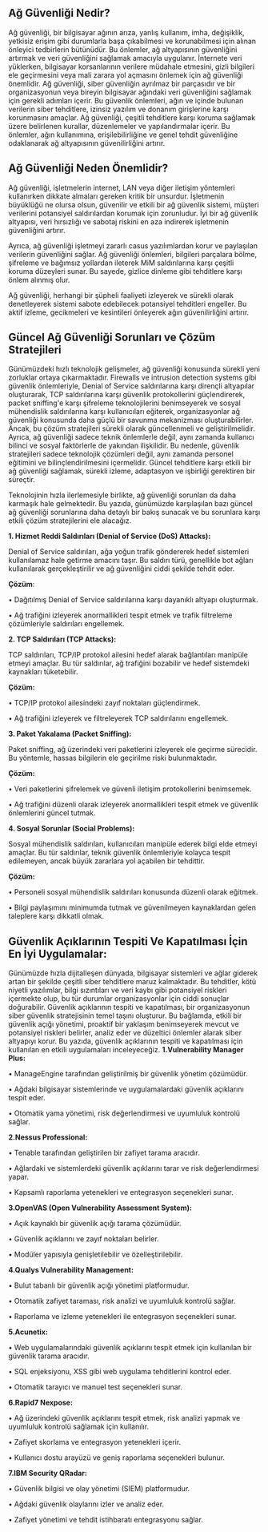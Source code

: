 ## Ağ Güvenliği Nedir?
   Ağ güvenliği, bir bilgisayar ağının arıza, yanlış kullanım, imha, değişiklik, yetkisiz erişim gibi durumlarla başa çıkabilmesi ve korunabilmesi için alınan önleyici tedbirlerin bütünüdür. Bu önlemler, ağ altyapısının güvenliğini artırmak ve veri güvenliğini sağlamak amacıyla uygulanır. İnternete veri yüklerken, bilgisayar korsanlarının verilere müdahale etmesini, gizli bilgileri ele geçirmesini veya mali zarara yol açmasını önlemek için ağ güvenliği önemlidir.
  Ağ güvenliği, siber güvenliğin ayrılmaz bir parçasıdır ve bir organizasyonun veya bireyin bilgisayar ağındaki veri güvenliğini sağlamak için gerekli adımları içerir. Bu güvenlik önlemleri, ağın ve içinde bulunan verilerin siber tehditlere, izinsiz yazılım ve donanım girişlerine karşı korunmasını amaçlar.
  Ağ güvenliği, çeşitli tehditlere karşı koruma sağlamak üzere belirlenen kurallar, düzenlemeler ve yapılandırmalar içerir. Bu önlemler, ağın kullanımına, erişilebilirliğine ve genel tehdit güvenliğine odaklanarak ağ altyapısının güvenilirliğini artırır.
## Ağ Güvenliği Neden Önemlidir?
  Ağ güvenliği, işletmelerin internet, LAN veya diğer iletişim yöntemleri kullanırken dikkate almaları gereken kritik bir unsurdur. İşletmenin büyüklüğü ne olursa olsun, güvenilir ve etkili bir ağ güvenlik sistemi, müşteri verilerini potansiyel saldırılardan korumak için zorunludur. İyi bir ağ güvenlik altyapısı, veri hırsızlığı ve sabotaj riskini en aza indirerek işletmenin güvenliğini artırır.

  Ayrıca, ağ güvenliği işletmeyi zararlı casus yazılımlardan korur ve paylaşılan verilerin güvenliğini sağlar. Ağ güvenliği önlemleri, bilgileri parçalara bölme, şifreleme ve bağımsız yollardan ileterek MiM saldırılarına karşı çeşitli koruma düzeyleri sunar. Bu sayede, gizlice dinleme gibi tehditlere karşı önlem alınmış olur.

  Ağ güvenliği, herhangi bir şüpheli faaliyeti izleyerek ve sürekli olarak denetleyerek sistemi sabote edebilecek potansiyel tehditleri engeller. Bu aktif izleme, gecikmeleri ve kesintileri önleyerek ağın güvenilirliğini artırır.

## Güncel Ağ Güvenliği Sorunları ve Çözüm Stratejileri
  Günümüzdeki hızlı teknolojik gelişmeler, ağ güvenliği konusunda sürekli yeni zorluklar ortaya çıkarmaktadır. Firewalls ve intrusion detection systems gibi güvenlik önlemleriyle, Denial of Service saldırılarına karşı dirençli altyapılar oluşturarak, TCP saldırılarına karşı güvenlik protokollerini güçlendirerek, packet sniffing'e karşı şifreleme teknolojilerini benimseyerek ve sosyal mühendislik saldırılarına karşı kullanıcıları eğiterek, organizasyonlar ağ güvenliği konusunda daha güçlü bir savunma mekanizması oluşturabilirler. Ancak, bu çözüm stratejileri sürekli olarak güncellenmeli ve geliştirilmelidir. Ayrıca, ağ güvenliği sadece teknik önlemlerle değil, aynı zamanda kullanıcı bilinci ve sosyal faktörlerle de yakından ilişkilidir. Bu nedenle, güvenlik stratejileri sadece teknolojik çözümleri değil, aynı zamanda personel eğitimini ve bilinçlendirilmesini içermelidir. Güncel tehditlere karşı etkili bir ağ güvenliği sağlamak, sürekli izleme, adaptasyon ve işbirliği gerektiren bir süreçtir.

  Teknolojinin hızla ilerlemesiyle birlikte, ağ güvenliği sorunları da daha karmaşık hale gelmektedir. Bu yazıda, günümüzde karşılaşılan bazı güncel ağ güvenliği sorunlarına daha detaylı bir bakış sunacak ve bu sorunlara karşı etkili çözüm stratejilerini ele alacağız.

**1. Hizmet Reddi Saldırıları (Denial of Service (DoS) Attacks):**


  Denial of Service saldırıları, ağa yoğun trafik göndererek hedef sistemleri kullanılamaz hale getirme amacını taşır. Bu saldırı türü, genellikle bot ağları kullanılarak gerçekleştirilir ve ağ güvenliğini ciddi şekilde tehdit eder.

**Çözüm**:


•	Dağıtılmış Denial of Service saldırılarına karşı dayanıklı altyapı oluşturmak.


•	Ağ trafiğini izleyerek anormallikleri tespit etmek ve trafik filtreleme çözümleriyle saldırıları engellemek.

**2. TCP Saldırıları (TCP Attacks):**


  TCP saldırıları, TCP/IP protokol ailesini hedef alarak bağlantıları manipüle etmeyi amaçlar. Bu tür saldırılar, ağ trafiğini bozabilir ve hedef sistemdeki kaynakları tüketebilir.

**Çözüm:**


•	TCP/IP protokol ailesindeki zayıf noktaları güçlendirmek.


•	Ağ trafiğini izleyerek ve filtreleyerek TCP saldırılarını engellemek.

**3. Paket Yakalama (Packet Sniffing):**


  Paket sniffing, ağ üzerindeki veri paketlerini izleyerek ele geçirme sürecidir. Bu yöntemle, hassas bilgilerin ele geçirilme riski bulunmaktadır.

**Çözüm:**


•	Veri paketlerini şifrelemek ve güvenli iletişim protokollerini benimsemek.


•	Ağ trafiğini düzenli olarak izleyerek anormallikleri tespit etmek ve güvenlik önlemlerini güncel tutmak.




**4. Sosyal Sorunlar (Social Problems):**

  Sosyal mühendislik saldırıları, kullanıcıları manipüle ederek bilgi elde etmeyi amaçlar. Bu tür saldırılar, teknik güvenlik önlemleriyle kolayca tespit edilemeyen, ancak büyük zararlara yol açabilen bir tehdittir.

**Çözüm:**


•	Personeli sosyal mühendislik saldırıları konusunda düzenli olarak eğitmek.


•	Bilgi paylaşımını minimumda tutmak ve güvenilmeyen kaynaklardan gelen taleplere karşı dikkatli olmak.

## Güvenlik Açıklarının Tespiti Ve Kapatılması İçin En İyi Uygulamalar:
  Günümüzde hızla dijitalleşen dünyada, bilgisayar sistemleri ve ağlar giderek artan bir şekilde çeşitli siber tehditlere maruz kalmaktadır. Bu tehditler, kötü niyetli yazılımlar, bilgi sızıntıları ve veri kaybı gibi potansiyel riskleri içermekte olup, bu tür durumlar organizasyonlar için ciddi sonuçlar doğurabilir. Güvenlik açıklarının tespiti ve kapatılması, bir organizasyonun siber güvenlik stratejisinin temel taşını oluşturur. Bu bağlamda, etkili bir güvenlik açığı yönetimi, proaktif bir yaklaşım benimseyerek mevcut ve potansiyel riskleri belirler, analiz eder ve düzeltici önlemler alarak siber altyapıyı korur. Bu yazıda, güvenlik açıklarının tespiti ve kapatılması için kullanılan en etkili uygulamaları inceleyeceğiz.
**1.Vulnerability Manager Plus:**


•	ManageEngine tarafından geliştirilmiş bir güvenlik yönetim çözümüdür.


•	Ağdaki bilgisayar sistemlerinde ve uygulamalardaki güvenlik açıklarını tespit eder.


•	Otomatik yama yönetimi, risk değerlendirmesi ve uyumluluk kontrolü sağlar.


**2.Nessus Professional:**


•	Tenable tarafından geliştirilen bir zafiyet tarama aracıdır.


•	Ağlardaki ve sistemlerdeki güvenlik açıklarını tarar ve risk değerlendirmesi yapar.


•	Kapsamlı raporlama yetenekleri ve entegrasyon seçenekleri sunar.


**3.OpenVAS (Open Vulnerability Assessment System):**


•	Açık kaynaklı bir güvenlik açığı tarama çözümüdür.


•	Güvenlik açıklarını ve zayıf noktaları belirler.


•	Modüler yapısıyla genişletilebilir ve özelleştirilebilir.


**4.Qualys Vulnerability Management:**


•	Bulut tabanlı bir güvenlik açığı yönetimi platformudur.


•	Otomatik zafiyet taraması, risk analizi ve uyumluluk kontrolü sağlar.


•	Raporlama ve izleme yetenekleri ile entegrasyon seçenekleri sunar.


**5.Acunetix:**


•	Web uygulamalarındaki güvenlik açıklarını tespit etmek için kullanılan bir güvenlik tarama aracıdır.


•	SQL enjeksiyonu, XSS gibi web uygulama tehditlerini kontrol eder.


•	Otomatik tarayıcı ve manuel test seçenekleri sunar.


**6.Rapid7 Nexpose:**


•	Ağ üzerindeki güvenlik açıklarını tespit etmek, risk analizi yapmak ve uyumluluk kontrolü sağlamak için kullanılır.


•	Zafiyet skorlama ve entegrasyon yetenekleri içerir.


•	Kullanıcı dostu arayüzü ve geniş raporlama seçenekleri bulunur.


**7.IBM Security QRadar:**


•	Güvenlik bilgisi ve olay yönetimi (SIEM) platformudur.


•	Ağdaki güvenlik olaylarını izler ve analiz eder.


•	Zafiyet yönetimi ve tehdit istihbaratı entegrasyonu sağlar.













